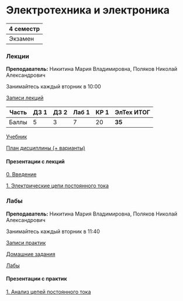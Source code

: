 # Электротехника и электроника

|4 семестр|
|---|
|Экзамен|

### Лекции

**Преподаватель:** Никитина Мария Владимировна, Поляков Николай Александрович

Занимайтесь каждый вторник в 10:00

[Записи лекций](https://youtube.com/playlist?list=PLj7ewET2KEJweLQiLJWx8ry9Mw797ph9m)

| Часть | ДЗ 1 | ДЗ 2 | Лаб 1 | КР 1 | **ЭлТех ИТОГ**|
| ---   | --- | --- | --- | --- | --- |
| Баллы   | 5 | 3 | 7 | 20 | **35** |

[Учебник](https://books.ifmo.ru/book/436/obschaya_elektrotehnika.htm)

[План дисциплины (+ варианты)](../Files/Electricals/00_примерный_план_М32xxх.pdf)

#### Презентации с лекций

[0. Введение](../Files/Electricals/лек00_описание_дисциплины.pdf)

[1. Электрические цепи постоянного тока](../Files/Electricals/лек01_ЭЦ_постоянного_тока.pdf)

### Лабы

**Преподаватель:** Никитина Мария Владимировна, Поляков Николай Александрович

Занимайтесь каждый вторник в 11:40

[Записи практик](https://youtube.com/playlist?list=PLj7ewET2KEJynPvY9r5Odx4qmveja_dmi)

[Домашние задания](../Files/Electricals/00_var_dz.pdf)

[Лабы](https://books.ifmo.ru/file/pdf/2482.pdf)

#### Презентации с практик

[1. Анализ цепей постоянного тока](../Files/Electricals/пр_лаб01_Анализ_цепей_постоянного_тока.pdf)
